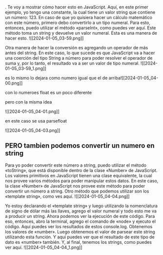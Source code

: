 



. Te voy a mostrar cómo hacer esto en JavaScript. Aquí, en este primer ejemplo, yo tengo una constante, la cual tiene un valor string que contiene un número: 123. En caso de que yo quisiera hacer un cálculo matemático con este número, primero debo convertirlo a un tipo numeral. Para esto, entonces, puedo utilizar el método «parseInt», como puedes ver aquí. Este método toma un string y devuelve un valor numeral. Esta es una manera de hacer esto. 
![[2024-01-05_03-59.png]]


Otra manera de hacer la conversión es agregando un operador de más antes del string.  En este caso, lo que sucede es que JavaScript va a hacer una coerción del tipo String a número para poder resolver el operador de suma y, por lo tanto, el resultado va a ser un valor de tipo numeral. 
![[2024-01-05_03-59_1.png]]

 es lo mismo lo dejara  como numero igual que el de arriba![[2024-01-05_04-00.png]]


con lo numeroes float es un poco diferente

pero con la misma idea


![[2024-01-05_04-01.png]]

en este caso se usa parsefloat

![[2024-01-05_04-03.png]]




## PERO tambien podemos convertir  un numero en string
 
 Para yo poder convertir este número a string, puedo utilizar el método «toString», que está disponible dentro de la clase «Number» de JavaScript. Los valores primitivos en JavaScript tienen una clase equivalente, la cual nos provee varios métodos para poder manipular estos datos. En este caso, la clase «Number» de JavaScript nos provee este método para poder convertir un número a string. Otro método que podemos utilizar son los «template string», como ves aquí. 
![[2024-01-05_04-04.png]]

Yo estoy declarando el «template string» y luego utilizando la nomenclatura de signo de dólar más las llaves, agrego el valor numeral y todo esto me va a producir un string. Ahora podemos ver la ejecución de este código. Para eso, entonces, abro la terminal, agrego el comando de «node» y ejecuto el código. Aquí puedes ver los resultados de estos console.log. Obtenemos los valores de «number». Luego obtenemos el valor de parsear este string utilizando esta función. Y aquí puedes ver que el resultado de este tipo de dato es «number» también. Y, al final, tenemos los strings, como puedes ver aquí. 
![[2024-01-05_04-04_1.png]]



